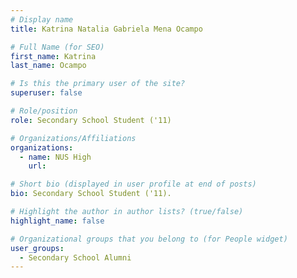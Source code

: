 ```yaml
---
# Display name
title: Katrina Natalia Gabriela Mena Ocampo

# Full Name (for SEO) 
first_name: Katrina
last_name: Ocampo

# Is this the primary user of the site?
superuser: false

# Role/position
role: Secondary School Student ('11)

# Organizations/Affiliations
organizations:
  - name: NUS High
    url: 

# Short bio (displayed in user profile at end of posts)
bio: Secondary School Student ('11). 

# Highlight the author in author lists? (true/false)
highlight_name: false

# Organizational groups that you belong to (for People widget)
user_groups:
  - Secondary School Alumni
---
```

